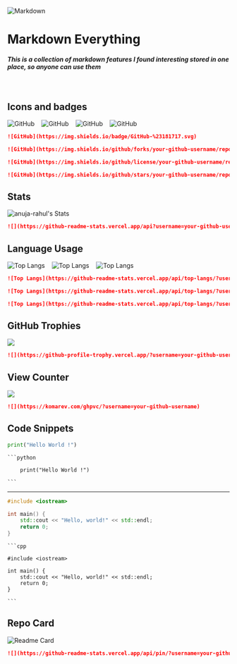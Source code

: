 ![Markdown](https://img.shields.io/badge/-Markdown-000?style=for-the-badge&logo=markdown) 
# Markdown Everything

##### This is a collection of markdown features I found interesting stored in one place, so anyone can use them

<br>

## Icons and badges

![GitHub](https://img.shields.io/badge/-GitHub-000?style=for-the-badge&logo=github)
&nbsp;&nbsp;
![GitHub](https://img.shields.io/github/forks/anuja-rahul/markdown-everything?style=for-the-badge&logo=github&color=000000)
&nbsp;&nbsp;
![GitHub](https://img.shields.io/github/license/anuja-rahul/markdown-everything?style=for-the-badge&logo=github&color=000000)
&nbsp;&nbsp;
![GitHub](https://img.shields.io/github/stars/anuja-rahul/markdown-everything?style=for-the-badge&logo=github&color=000000)

```markdown
![GitHub](https://img.shields.io/badge/GitHub-%23181717.svg)

![GitHub](https://img.shields.io/github/forks/your-github-username/repo-name)

![GitHub](https://img.shields.io/github/license/your-github-username/repo-name)

![GitHub](https://img.shields.io/github/stars/your-github-username/repo-name)
```

## Stats

![anuja-rahul's Stats](https://github-readme-stats.vercel.app/api?username=anuja-rahul&theme=nightowl&show_icons=true&hide_border=true&count_private=true)

```markdown
![](https://github-readme-stats.vercel.app/api?username=your-github-username)
```

## Language Usage

![Top Langs](https://github-readme-stats.vercel.app/api/top-langs/?username=anuja-rahul\&theme=nightowl)
&nbsp;&nbsp;
![Top Langs](https://github-readme-stats.vercel.app/api/top-langs/?username=anuja-rahul&layout=donut\&theme=nightowl)
&nbsp;&nbsp;
![Top Langs](https://github-readme-stats.vercel.app/api/top-langs/?username=anuja-rahul\&theme=nightowl&layout=compact)

````markdown
![Top Langs](https://github-readme-stats.vercel.app/api/top-langs/?username=your-github-username)

![Top Langs](https://github-readme-stats.vercel.app/api/top-langs/?username=your-github-username&layout=donut)

![Top Langs](https://github-readme-stats.vercel.app/api/top-langs/?username=your-github-username&layout=compact)
````

## GitHub Trophies

![](https://github-profile-trophy.vercel.app/?username=anuja-rahul&theme=tokyonight&no-frame=false&no-bg=true&margin-w=4&row=2&column=4)

```markdown
![](https://github-profile-trophy.vercel.app/?username=your-github-username)
```

## View Counter
![](https://komarev.com/ghpvc/?username=anuja-rahul)

```markdown
![](https://komarev.com/ghpvc/?username=your-github-username)
```

## Code Snippets

```python
print("Hello World !")
```

    ```python

        print("Hello World !")

    ```
---

```cpp
#include <iostream>

int main() {
    std::cout << "Hello, world!" << std::endl;
    return 0;
}

```

    ```cpp

    #include <iostream>
    
    int main() {
        std::cout << "Hello, world!" << std::endl;
        return 0;
    }
    
    ```

## Repo Card

![Readme Card](https://github-readme-stats.vercel.app/api/pin/?username=anuja-rahul&repo=markdown-everything\&show_owner=true\&theme=nightowl)

```markdown
![](https://github-readme-stats.vercel.app/api/pin/?username=your-github-username&repo=repo-name\&show_owner=true)
```





